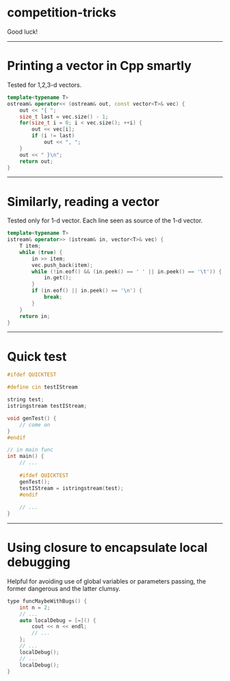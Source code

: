 # competition-tricks

Good luck!

---
# Printing a vector in Cpp smartly
Tested for 1,2,3-d vectors.
```cpp
template<typename T>
ostream& operator<< (ostream& out, const vector<T>& vec) {
    out << "{ ";
    size_t last = vec.size() - 1;
    for(size_t i = 0; i < vec.size(); ++i) {
        out << vec[i];
        if (i != last) 
            out << ", ";
    }
    out << " }\n";
    return out;
}
```
---
# Similarly, reading a vector
Tested only for 1-d vector. Each line seen as source of the 1-d vector.
```cpp
template<typename T>
istream& operator>> (istream& in, vector<T>& vec) {
    T item;
    while (true) {
        in >> item;
        vec.push_back(item);
        while (!in.eof() && (in.peek() == ' ' || in.peek() == '\t')) {
            in.get();
        }
        if (in.eof() || in.peek() == '\n') {
            break;
        }
    }
    return in;
}
```
---
# Quick test
```cpp
#ifdef QUICKTEST

#define cin testIStream

string test;
istringstream testIStream;

void genTest() {
    // come on
}
#endif
```
```cpp
// in main func 
int main() {
    // ...
    
    #ifdef QUICKTEST
    genTest();
    testIStream = istringstream(test);
    #endif
    
    // ...
}
```
---
# Using closure to encapsulate local debugging
Helpful for avoiding use of global variables or parameters passing, the former dangerous and the latter clumsy.
```cpp
type funcMaybeWithBugs() {
    int n = 2;
    // ...
    auto localDebug = [=]() {
        cout << n << endl;
        // ...
    };
    // ...
    localDebug();
    // ...
    localDebug();
}
```
